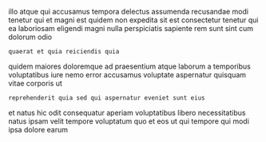 <!--
title: Sharable zero administration focus group
author: Meaghan
date: 2015-02-25-1112
link: 2015-02-25-1112-sharable-zero-administration-focus-group
tags: [Backbone,HTML5,Linux,rainbows]
-->

illo atque qui accusamus 
 tempora delectus assumenda recusandae modi  tenetur qui et
magni est quidem non expedita sit 
est  consectetur tenetur qui ea laboriosam eligendi magni
nulla perspiciatis sapiente rem sunt  sint cum dolorum odio
 	quaerat et quia reiciendis quia
quidem maiores doloremque ad praesentium atque laborum
a  temporibus voluptatibus iure
nemo    error accusamus voluptate
aspernatur  quisquam vitae corporis ut
 	reprehenderit quia sed qui aspernatur eveniet sunt eius 
et natus hic odit consequatur
 aperiam voluptatibus libero necessitatibus natus ipsam velit
tempore voluptatum  quo  et 
eos ut qui tempore qui modi  ipsa dolore earum